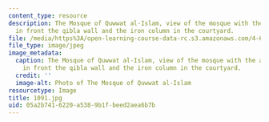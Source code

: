 ```yaml
---
content_type: resource
description: The Mosque of Quwwat al-Islam, view of the mosque with the arched screen
  in front the qibla wall and the iron column in the courtyard.
file: /media/https%3A/open-learning-course-data-rc.s3.amazonaws.com/4-614-religious-architecture-and-islamic-cultures-fall-2002/05a2b7416220a5389b1fbeed2aea6b7b_1091.jpg
file_type: image/jpeg
image_metadata:
  caption: The Mosque of Quwwat al-Islam, view of the mosque with the arched screen
    in front the qibla wall and the iron column in the courtyard.
  credit: ''
  image-alt: Photo of The Mosque of Quwwat al-Islam
resourcetype: Image
title: 1091.jpg
uid: 05a2b741-6220-a538-9b1f-beed2aea6b7b
---
```

